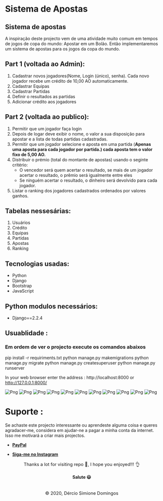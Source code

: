 # Sistema de Apostas

<h2>Sistema de apostas</h2>
<p>A inspiração deste projecto vem de uma atividade muito comum em tempos de jogos de copa do mundo:
Apostar em um Bolão. Então implementaremos um sistema de apostas para os jogos da copa do mundo.
</p>

## Part 1 (voltada ao Admin):
<ol>
     <li>Cadastrar novos jogadores(Nome, Login (único), senha). Cada novo jogador recebe um crédito de  10,00 AO automaticamente.</li>
     <li>Cadastrar Equipas</li>
     <li>Cadastrar Partidas</li>
     <li>Definir o resultados as partidas</li>
     <li>Adicionar crédito aos jogadores</li>
</ol>

## Part 2 (voltada ao publico):
<ol>
     <li>Permitir que um jogador faça login</li>
     <li>Depois de logar deve exibir o nome, o valor a sua disposição para apostar e a lista de todas partidas cadastradas.</li>
     <li>Permitir que um jogador selecione e aposta em uma partida (<b>Apenas uma aposta para cada jogador por partida.) cada aposta tem o valor fixo de 5,00 AO.</b></li>
     <li>Distribuir o prémio (total do montante de apostas) usando o seginte critério: 
          <ul>
               <li>
                    O vencedor será quem acertar o resultado, se mais de um jogador acertar o resultado, o prêmio será igualmente entre eles
               </li>
               <li>
               Se ninguém acertar o resultado, o dinheiro será devolvido para cada jogador. 
               </li>
          </ul>
     </li>
     <li>Listar o ranking dos jogadores cadastrados ordenados por valores ganhos.</li>
</ol>


## Tabelas nessesárias:
<ol>
     <li>Usuários</li>
     <li>Crédito</li>
     <li>Equipas</li>
     <li>Partidas</li>
     <li>Apostas</li>
     <li>Ranking</li>
</ol>

    
<h2>Tecnologias usadas:</h2>
<ul>
    <li>Python</li>
    <li>Django</li>
    <li>Bootstrap</li>
    <li>JavaScript</li>
</ul>
    
<h2>Python modulos necessários:</h2>
<ul>
    <li>Django==2.2.4</li>
</ul>
  

<h2>Usuablidade :</h2>
    <h3>Em ordem de ver o projecto execute os comandos abaixos</h3>
    pip install -r requiriments.txt
    python manage.py makemigrations
    python manage.py migrate
    python manage.py createsuperuser
    python manage.py runserver

    
   In your web browser enter the address : http://localhost:8000 or http://127.0.0.1:8000/

![Png](Screenshots/Captura%20de%20Tela%20(54).png)
![Png](Screenshots/Captura%20de%20Tela%20(53).png)
![Png](Screenshots/Captura%20de%20Tela%20(55).png)
![Png](Screenshots/Captura%20de%20Tela%20(56).png)
![Png](Screenshots/Captura%20de%20Tela%20(57).png)
![Png](Screenshots/Captura%20de%20Tela%20(58).png)
![Png](Screenshots/Captura%20de%20Tela%20(61).png)
![Png](Screenshots/Captura%20de%20Tela%20(62).png)
![Png](Screenshots/Captura%20de%20Tela%20(63).png)
![Png](Screenshots/Captura%20de%20Tela%20(64).png)
![Png](Screenshots/Captura%20de%20Tela%20(65).png)



# Suporte :
<p>Se achaste este projecto interessante ou aprendeste alguma coisa e queres agradacer-me, considera em ajudar-ne a pagar a minha conta da internet. Isso me motivará a criar mais projectos.
</p>

<ul>
    <li><a href="https://www.paypal.me/derciosinione"><b>PayPal</b></a></li>
</ul>

<ul>
    <li><a href="https://www.instagram.com/dercio_derone"><b>Siga-me no Instagram</b></a></li>
</ul>


<p align="center" style="text-align:center; font-size:11pt; margin:0;"> 
    Thanks a lot for visiting repo 🙂, I hope you enjoyed!!! 👌<br/>
    <h4 align="center"align="center" style="text-align:center;">Salute 😃</h4> 
</p>
<br/>

<p align="center" style="text-align:center; font-size:11pt; margin:0;"> 
    © 2020, Dércio Simione Domingos
</p>
